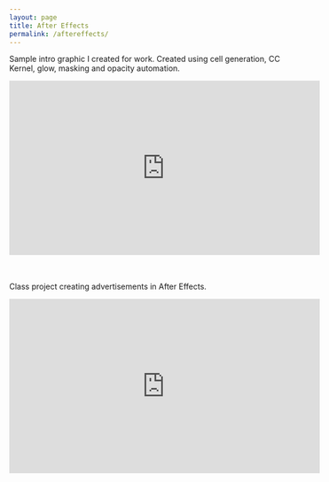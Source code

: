 ```yaml
---
layout: page
title: After Effects
permalink: /aftereffects/
---
```


Sample intro graphic I created for work. Created using cell generation, CC Kernel, glow, masking and opacity automation. 

<div class="youtube-wrapper">
    <iframe width="560" height="315" src="https://www.youtube.com/embed/PqkFcprjTOA" title="YouTube video player" frameborder="0" allow="accelerometer; autoplay; clipboard-write; encrypted-media; gyroscope; picture-in-picture; web-share" allowfullscreen></iframe>
</div>

<br>
<br>

Class project creating advertisements in After Effects. 

<div class="youtube-wrapper">
    <iframe width="560" height="315" src="https://www.youtube.com/embed/xtFddf9dBrM" title="YouTube video player" frameborder="0" allow="accelerometer; autoplay; clipboard-write; encrypted-media; gyroscope; picture-in-picture; web-share" allowfullscreen></iframe>
</div>
